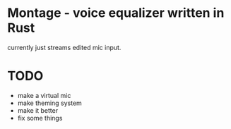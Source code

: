 # Montage - voice equalizer written in Rust
currently just streams edited mic input.
# TODO
- make a virtual mic
- make theming system
- make it better
- fix some things

